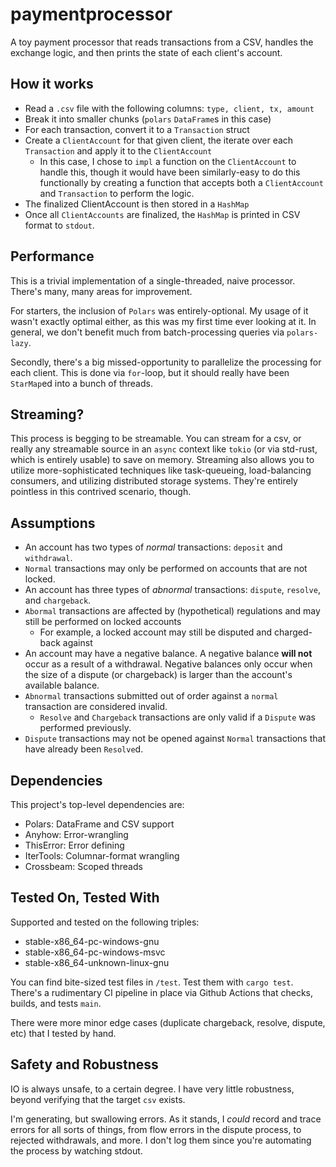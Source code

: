 # paymentprocessor

A toy payment processor that reads transactions from a CSV, handles the exchange logic, and then prints the state of each client's account.

## How it works
- Read a `.csv` file with the following columns: `type, client, tx, amount`
- Break it into smaller chunks (`polars` `DataFrame`s in this case)
- For each transaction, convert it to a `Transaction` struct
- Create a `ClientAccount` for that given client, the iterate over each `Transaction` and apply it to the `ClientAccount`
  - In this case, I chose to `impl` a function on the `ClientAccount` to handle this, though it would have been similarly-easy to do this functionally by creating a function that accepts both a `ClientAccount` and `Transaction` to perform the logic.
- The finalized ClientAccount is then stored in a `HashMap`
- Once all `ClientAccounts` are finalized, the `HashMap` is printed in CSV format to `stdout`.

## Performance

This is a trivial implementation of a single-threaded, naive processor. There's many, many areas for improvement.

For starters, the inclusion of `Polars` was entirely-optional. My usage of it wasn't exactly optimal either, as this was my first time ever looking at it. In general, we don't benefit much from batch-processing queries via `polars-lazy`.

Secondly, there's a big missed-opportunity to parallelize the processing for each client. This is done via `for`-loop, but it should really have been `StarMap`ed into a bunch of threads. 

## Streaming?

This process is begging to be streamable. You can stream for a csv, or really any streamable source in an `async` context like `tokio` (or via std-rust, which is entirely usable) to save on memory. Streaming also allows you to utilize more-sophisticated techniques like task-queueing, load-balancing consumers, and utilizing distributed storage systems. They're entirely pointless in this contrived scenario, though.

## Assumptions

- An account has two types of _normal_ transactions: `deposit` and `withdrawal`.
- `Normal` transactions may only be performed on accounts that are not locked.
- An account has three types of _abnormal_ transactions: `dispute`, `resolve`, and `chargeback`.
- `Abormal` transactions are affected by (hypothetical) regulations and may still be performed on locked accounts
  - For example, a locked account may still be disputed and charged-back against
- An account may have a negative balance. A negative balance **will not** occur as a result of a withdrawal. Negative balances only occur when the size of a dispute (or chargeback) is larger than the account's available balance.
- `Abnormal` transactions submitted out of order against a `normal` transaction are considered invalid.
  - `Resolve` and `Chargeback` transactions are only valid if a `Dispute` was performed previously.
- `Dispute` transactions may not be opened against `Normal` transactions that have already been `Resolve`d.

## Dependencies
This project's top-level dependencies are:

- Polars: DataFrame and CSV support
- Anyhow: Error-wrangling
- ThisError: Error defining
- IterTools: Columnar-format wrangling
- Crossbeam: Scoped threads

## Tested On, Tested With
Supported and tested on the following triples:

- stable-x86_64-pc-windows-gnu
- stable-x86_64-pc-windows-msvc
- stable-x86_64-unknown-linux-gnu

You can find bite-sized test files in `/test`. Test them with `cargo test`. There's a rudimentary CI pipeline in place via Github Actions that checks, builds, and tests `main`.

There were more minor edge cases (duplicate chargeback, resolve, dispute, etc) that I tested by hand. 

## Safety and Robustness

IO is always unsafe, to a certain degree. I have very little robustness, beyond verifying that the target `csv` exists.

I'm generating, but swallowing errors. As it stands, I _could_ record and trace errors for all sorts of things, from flow errors in the dispute process, to rejected withdrawals, and more. I don't log them since you're automating the process by watching stdout.
